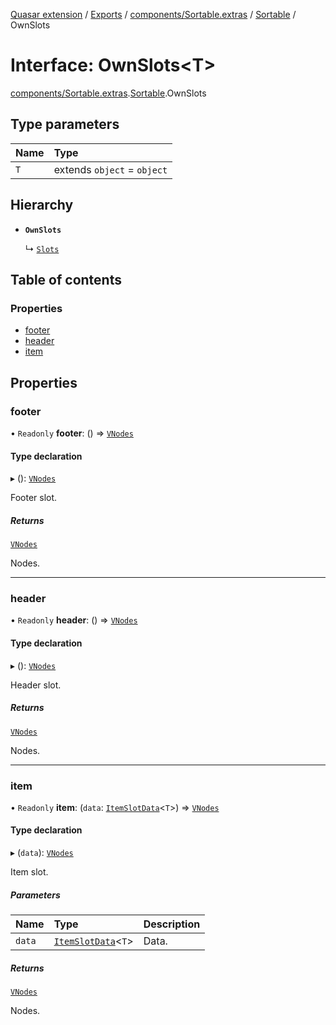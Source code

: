 [Quasar extension](../index.md) / [Exports](../modules.md) / [components/Sortable.extras](../modules/components_Sortable_extras.md) / [Sortable](../modules/components_Sortable_extras.Sortable.md) / OwnSlots

# Interface: OwnSlots<T\>

[components/Sortable.extras](../modules/components_Sortable_extras.md).[Sortable](../modules/components_Sortable_extras.Sortable.md).OwnSlots

## Type parameters

| Name | Type |
| :------ | :------ |
| `T` | extends `object` = `object` |

## Hierarchy

- **`OwnSlots`**

  ↳ [`Slots`](components_Sortable_extras.Sortable.Slots.md)

## Table of contents

### Properties

- [footer](components_Sortable_extras.Sortable.OwnSlots.md#footer)
- [header](components_Sortable_extras.Sortable.OwnSlots.md#header)
- [item](components_Sortable_extras.Sortable.OwnSlots.md#item)

## Properties

### footer

• `Readonly` **footer**: () => [`VNodes`](../modules/components_api_misc.md#vnodes)

#### Type declaration

▸ (): [`VNodes`](../modules/components_api_misc.md#vnodes)

Footer slot.

##### Returns

[`VNodes`](../modules/components_api_misc.md#vnodes)

Nodes.

___

### header

• `Readonly` **header**: () => [`VNodes`](../modules/components_api_misc.md#vnodes)

#### Type declaration

▸ (): [`VNodes`](../modules/components_api_misc.md#vnodes)

Header slot.

##### Returns

[`VNodes`](../modules/components_api_misc.md#vnodes)

Nodes.

___

### item

• `Readonly` **item**: (`data`: [`ItemSlotData`](components_Sortable_extras.Sortable.ItemSlotData.md)<`T`\>) => [`VNodes`](../modules/components_api_misc.md#vnodes)

#### Type declaration

▸ (`data`): [`VNodes`](../modules/components_api_misc.md#vnodes)

Item slot.

##### Parameters

| Name | Type | Description |
| :------ | :------ | :------ |
| `data` | [`ItemSlotData`](components_Sortable_extras.Sortable.ItemSlotData.md)<`T`\> | Data. |

##### Returns

[`VNodes`](../modules/components_api_misc.md#vnodes)

Nodes.
